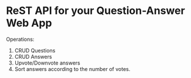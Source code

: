 # ReST API for your Question-Answer Web App
Operations:
1. CRUD Questions
2. CRUD Answers
3. Upvote/Downvote answers
4. Sort answers according to the number of votes.
